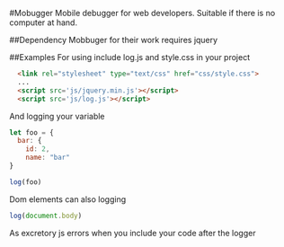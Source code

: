 #Mobugger
Mobile debugger for web developers. Suitable if there is no computer at hand.

##Dependency
Mobbuger for their work requires jquery

##Examples
For using include log.js and style.css in your project

```html
  <link rel="stylesheet" type="text/css" href="css/style.css">
  ...
  <script src='js/jquery.min.js'></script>
  <script src='js/log.js'></script>
```  
And logging your variable

```js
let foo = {
  bar: {
    id: 2,
    name: "bar"
}

log(foo)
```
Dom elements can also logging

```js
log(document.body)
```

Аs excretory js errors when you include your code after the logger
